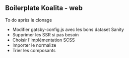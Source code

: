 ## Boilerplate Koalita - web

To do après le clonage
  - Modifier gatsby-config.js avec les bons dataset Sanity
  - Supprimer les SSR si pas besoin
  - Choisir l'implémentation SCSS
  - Importer le normalize
  - Trier les composants
